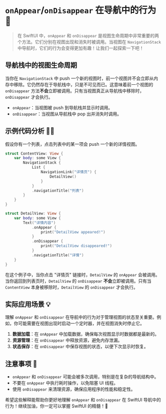 ﻿# `onAppear`/`onDisappear` 在导航中的行为 🚀

> 在 SwiftUI 中，`onAppear` 和 `onDisappear` 是视图生命周期中非常重要的两个方法。它们分别在视图出现和消失时被调用。当视图在 `NavigationStack` 中导航时，它们的行为会变得更加有趣！让我们一起探索一下吧！

## 导航栈中的视图生命周期

当你在 `NavigationStack` 中 push 一个新的视图时，前一个视图并不会立即从内存中移除。它仍然存在于导航栈中，只是不可见而已。这意味着前一个视图的 `onDisappear` 方法**不会**立即被调用。只有当视图真正从导航栈中移除时，`onDisappear` 才会执行。

*   `onAppear`：当视图被 push 到导航栈并显示时调用。
*   `onDisappear`：当视图从导航栈中 pop 出并消失时调用。

## 示例代码分析 👨‍💻

假设你有一个列表，点击列表中的某一项会 push 一个新的详情视图。

```swift
struct ContentView: View {
    var body: some View {
        NavigationStack {
            List {
                NavigationLink("详情页") {
                    DetailView()
                }
            }
            .navigationTitle("列表")
        }
    }
}

struct DetailView: View {
    var body: some View {
        Text("详情内容")
            .onAppear {
                print("DetailView appeared!")
            }
            .onDisappear {
                print("DetailView disappeared!")
            }
            .navigationTitle("详情")
    }
}
```

在这个例子中，当你点击 "详情页" 链接时，`DetailView` 的 `onAppear` 会被调用。当你返回到列表页时，`DetailView` 的 `onDisappear` **不会**立即被调用。只有当 `ContentView` 本身被移除时，`DetailView` 的 `onDisappear` 才会执行。

## 实际应用场景 💡

理解 `onAppear` 和 `onDisappear` 在导航中的行为对于管理视图的状态至关重要。例如，你可能需要在视图出现时启动一个定时器，并在视图消失时停止它。

1.  **数据加载**：在 `onAppear` 中加载数据，确保每次视图显示时数据都是最新的。
2.  **资源管理**：在 `onDisappear` 中释放资源，避免内存泄漏。
3.  **状态保存**：在 `onDisappear` 中保存视图的状态，以便下次显示时恢复。

## 注意事项 🤔

*   `onAppear` 和 `onDisappear` 可能会被多次调用，特别是在复杂的导航结构中。
*   不要在 `onAppear` 中执行耗时操作，以免阻塞 UI 线程。
*   使用 `onDisappear` 来清理资源，确保应用程序的性能和稳定性。

希望这些解释能帮助你更好地理解 `onAppear` 和 `onDisappear` 在 SwiftUI 导航中的行为！继续加油，你一定可以掌握 SwiftUI 的精髓！💪


